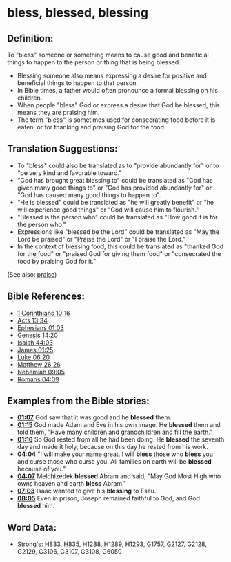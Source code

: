 # bless, blessed, blessing #

## Definition: ##

To "bless" someone or something means to cause good and beneficial things to happen to the person or thing that is being blessed.

* Blessing someone also means expressing a desire for positive and beneficial things to happen to that person.
* In Bible times, a father would often pronounce a formal blessing on his children.
* When people "bless" God or express a desire that God be blessed, this means they are praising him.
* The term "bless" is sometimes used for consecrating food before it is eaten, or for thanking and praising God for the food.


## Translation Suggestions: ##

* To "bless" could also be translated as to "provide abundantly for" or to "be very kind and favorable toward."
* "God has brought great blessing to" could be translated as "God has given many good things to" or "God has provided abundantly for" or "God has caused many good things to happen to".
* "He is blessed" could be translated as "he will greatly benefit" or "he will experience good things" or "God will cause him to flourish."
* "Blessed is the person who" could be translated as "How good it is for the person who."
* Expressions like "blessed be the Lord" could be translated as "May the Lord be praised" or "Praise the Lord" or "I praise the Lord."
* In the context of blessing food, this could be translated as "thanked God for the food" or "praised God for giving them food" or "consecrated the food by praising God for it."

(See also: [praise](../other/praise.md))

## Bible References: ##

* [1 Corinthians 10:16](rc://en/tn/help/1co/10/16)
* [Acts 13:34](rc://en/tn/help/act/13/34)
* [Ephesians 01:03](rc://en/tn/help/eph/01/03)
* [Genesis 14:20](rc://en/tn/help/gen/14/20)
* [Isaiah 44:03](rc://en/tn/help/isa/44/03)
* [James 01:25](rc://en/tn/help/jas/01/25)
* [Luke 06:20](rc://en/tn/help/luk/06/20)
* [Matthew 26:26](rc://en/tn/help/mat/26/26)
* [Nehemiah 09:05](rc://en/tn/help/neh/09/05)
* [Romans 04:09](rc://en/tn/help/rom/04/09)

## Examples from the Bible stories: ##

* __[01:07](rc://en/tn/help/obs/01/07)__ God saw that it was good and he __blessed__  them.
* __[01:15](rc://en/tn/help/obs/01/15)__ God made Adam and Eve in his own image. He __blessed__  them and told them, "Have many children and grandchildren and fill the earth."
* __[01:16](rc://en/tn/help/obs/01/16)__ So God rested from all he had been doing. He __blessed__  the seventh day and made it holy, because on this day he rested from his work.
* __[04:04](rc://en/tn/help/obs/04/04)__ "I will make your name great. I will __bless__  those who __bless__  you and curse those who curse you. All families on earth will be __blessed__  because of you."
* __[04:07](rc://en/tn/help/obs/04/07)__ Melchizedek __blessed__  Abram and said, "May God Most High who owns heaven and earth __bless__  Abram."
* __[07:03](rc://en/tn/help/obs/07/03)__ Isaac wanted to give his __blessing__  to Esau.
* __[08:05](rc://en/tn/help/obs/08/05)__ Even in prison, Joseph remained faithful to God, and God __blessed__  him.

## Word Data: ##

* Strong's: H833, H835, H1288, H1289, H1293, G1757, G2127, G2128, G2129, G3106, G3107, G3108, G6050
